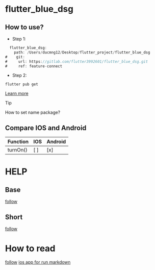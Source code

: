 # flutter_blue_dsg

## How to use?
* Step 1:
```dart
  flutter_blue_dsg:
    path: /Users/ducmng12/Desktop/flutter_project/flutter_blue_dsg
#    git:
#     url: https://gitlab.com/flutter3992601/flutter_blue_dsg.git
#     ref: feature-connect
```
* Step 2:
```
flutter pub get
```
[Learn more](https://pub.dev/packages/lint)
> [!TIP]
> How to set name package?

## Compare IOS and Android

| Function                        | IOS | Android |
|---------------------------------|-----|---------|
| turnOn()                        | [ ] | [x]     |











# HELP
## Base
[follow](https://docs.github.com/en/get-started/writing-on-github/getting-started-with-writing-and-formatting-on-github/basic-writing-and-formatting-syntax)

## Short
[follow](https://quickref.me/markdown)

# How to read
[follow](https://stackoverflow.com/a/71063742)
[ios app for run markdown](https://apple.stackexchange.com/a/120625)